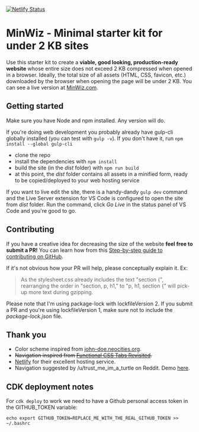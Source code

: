 [![Netlify Status](https://api.netlify.com/api/v1/badges/d943ad50-997e-4a11-bf05-8b76ad36415f/deploy-status)](https://app.netlify.com/sites/minwiz/deploys)

# MinWiz - Minimal starter kit for under 2 KB sites

Use this starter kit to create a **viable, good looking, production-ready website** whose entire size does not exceed 2 KB compressed when opened in a browser. Ideally, the total size of all assets (HTML, CSS, favicon, etc.) downloaded by the browser when opening the page will be under 2 KB. You can see a live version at [MinWiz.com](https://minwiz.com).

## Getting started

Make sure you have Node and npm installed. Any version will do.

If you're doing web development you probably already have gulp-cli globally installed (you can test with `gulp -v`). If you don't have it, run `npm install --global gulp-cli`

- clone the repo
- install the dependencies with `npm install`
- build the site (in the _dist_ folder) with `npm run build`
- at this point, the _dist_ folder contains all assets in a minified form, ready to be copied/deployed to your web hosting service

If you want to live edit the site, there is a handy-dandy `gulp dev` command and the Live Server extension for VS Code is configured to open the site from _dist_ folder. Run the command, click _Go Live_ in the status panel of VS Code and you're good to go.

## Contributing

If you have a creative idea for decreasing the size of the website **feel free to submit a PR!** You can learn how from this [Step-by-step guide to contributing on GitHub](https://www.dataschool.io/how-to-contribute-on-github/).

If it's not obvious how your PR will help, please conceptually explain it. Ex:

> As the stylesheet.css already includes the text "section {", rearranging the order in "section, p, h1," to "p, h1, section {" will pick-up more text during gzipping.

Please note that I'm using package-lock with lockfileVersion 2. If you submit a PR and you're using lockfileVersion 1, make sure not to include the _package-lock.json_ file.

## Thank you

- Color scheme inspired from [john-doe.neocities.org](https://john-doe.neocities.org/).
- <del>Navigation inspired from [Functional CSS Tabs Revisited](https://css-tricks.com/functional-css-tabs-revisited/).</dev>
- [Netlify](https://www.netlify.com/) for their excellent hosting service.
- Navigation suggested by /u/trust_me_im_a_turtle on Reddit. Demo [here](https://codesandbox.io/s/hash-navigation-919fp?file=/index.html:226-397).

## CDK deployment notes

For `cdk deploy` to work we need to have a Github personal access token in the GITHUB_TOKEN variable:

```
echo export GITHUB_TOKEN=REPLACE_ME_WITH_THE_REAL_GITHUB_TOKEN >> ~/.bashrc
```
